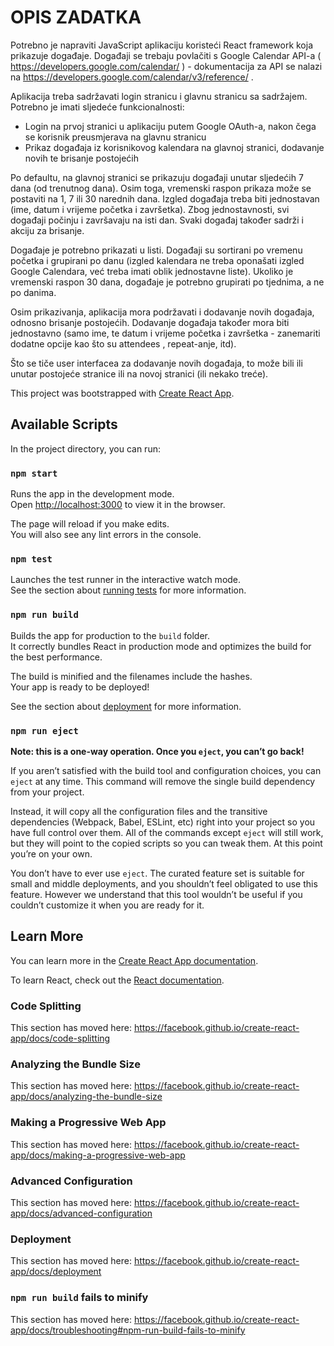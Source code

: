 # OPIS ZADATKA
Potrebno je napraviti JavaScript aplikaciju koristeći React framework koja prikazuje događaje.
Događaji se trebaju povlačiti s Google Calendar API-a ( https://developers.google.com/calendar/ ) - dokumentacija za API se nalazi na
https://developers.google.com/calendar/v3/reference/ .

Aplikacija treba sadržavati login stranicu i glavnu stranicu sa sadržajem.
Potrebno je imati sljedeće funkcionalnosti:
- Login na prvoj stranici u aplikaciju putem Google OAuth-a, nakon čega se korisnik
  preusmjerava na glavnu stranicu
- Prikaz događaja iz korisnikovog kalendara na glavnoj stranici, dodavanje novih te
  brisanje postojećih
  
Po defaultu, na glavnoj stranici se prikazuju događaji unutar sljedećih 7 dana (od trenutnog dana). Osim toga, vremenski raspon prikaza može se postaviti na 1, 7 ili 30 narednih dana.
Izgled događaja treba biti jednostavan (ime, datum i vrijeme početka i završetka). Zbog jednostavnosti, svi događaji počinju i završavaju na isti dan. Svaki događaj također sadrži i akciju za brisanje.

Događaje je potrebno prikazati u listi. Događaji su sortirani po vremenu početka i grupirani po danu (izgled kalendara ne treba oponašati izgled Google Calendara, već treba imati oblik jednostavne liste). Ukoliko je vremenski raspon 30 dana, događaje je potrebno grupirati po tjednima, a ne po danima.

Osim prikazivanja, aplikacija mora podržavati i dodavanje novih događaja, odnosno brisanje postojećih. Dodavanje događaja također mora biti jednostavno (samo ime, te datum i vrijeme početka i završetka - zanemariti dodatne opcije kao što su attendees , repeat-anje, itd).

Što se tiče user interfacea za dodavanje novih događaja, to može bili ili unutar postojeće stranice ili na novoj stranici (ili nekako treće).


This project was bootstrapped with [Create React App](https://github.com/facebook/create-react-app).

## Available Scripts

In the project directory, you can run:

### `npm start`

Runs the app in the development mode.<br>
Open [http://localhost:3000](http://localhost:3000) to view it in the browser.

The page will reload if you make edits.<br>
You will also see any lint errors in the console.

### `npm test`

Launches the test runner in the interactive watch mode.<br>
See the section about [running tests](https://facebook.github.io/create-react-app/docs/running-tests) for more information.

### `npm run build`

Builds the app for production to the `build` folder.<br>
It correctly bundles React in production mode and optimizes the build for the best performance.

The build is minified and the filenames include the hashes.<br>
Your app is ready to be deployed!

See the section about [deployment](https://facebook.github.io/create-react-app/docs/deployment) for more information.

### `npm run eject`

**Note: this is a one-way operation. Once you `eject`, you can’t go back!**

If you aren’t satisfied with the build tool and configuration choices, you can `eject` at any time. This command will remove the single build dependency from your project.

Instead, it will copy all the configuration files and the transitive dependencies (Webpack, Babel, ESLint, etc) right into your project so you have full control over them. All of the commands except `eject` will still work, but they will point to the copied scripts so you can tweak them. At this point you’re on your own.

You don’t have to ever use `eject`. The curated feature set is suitable for small and middle deployments, and you shouldn’t feel obligated to use this feature. However we understand that this tool wouldn’t be useful if you couldn’t customize it when you are ready for it.

## Learn More

You can learn more in the [Create React App documentation](https://facebook.github.io/create-react-app/docs/getting-started).

To learn React, check out the [React documentation](https://reactjs.org/).

### Code Splitting

This section has moved here: https://facebook.github.io/create-react-app/docs/code-splitting

### Analyzing the Bundle Size

This section has moved here: https://facebook.github.io/create-react-app/docs/analyzing-the-bundle-size

### Making a Progressive Web App

This section has moved here: https://facebook.github.io/create-react-app/docs/making-a-progressive-web-app

### Advanced Configuration

This section has moved here: https://facebook.github.io/create-react-app/docs/advanced-configuration

### Deployment

This section has moved here: https://facebook.github.io/create-react-app/docs/deployment

### `npm run build` fails to minify

This section has moved here: https://facebook.github.io/create-react-app/docs/troubleshooting#npm-run-build-fails-to-minify
